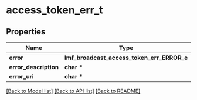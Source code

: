 # access_token_err_t

## Properties
Name | Type | Description | Notes
------------ | ------------- | ------------- | -------------
**error** | **lmf_broadcast_access_token_err_ERROR_e** |  | 
**error_description** | **char \*** |  | [optional] 
**error_uri** | **char \*** |  | [optional] 

[[Back to Model list]](../README.md#documentation-for-models) [[Back to API list]](../README.md#documentation-for-api-endpoints) [[Back to README]](../README.md)


